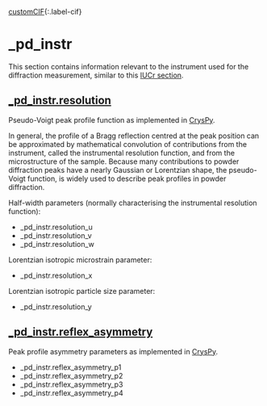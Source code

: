 [0]: #
[1]: https://www.iucr.org/resources/cif/dictionaries/browse/cif_core
[2]: https://www.iucr.org/resources/cif/dictionaries/browse/cif_pd

[customCIF][0]{:.label-cif}

# _pd_instr

This section contains information relevant to the instrument used for the diffraction measurement, similar to this [IUCr section](https://www.iucr.org/resources/cif/dictionaries/browse/cif_pd).

## [\_pd_instr.resolution](#)

Pseudo-Voigt peak profile function as implemented in [CrysPy](https://cryspy.fr).

In general, the profile of a Bragg reflection centred at the peak position can be approximated by mathematical convolution of contributions from the instrument, called the instrumental resolution function, and from the microstructure of the sample. Because many contributions to powder diffraction peaks have a nearly Gaussian or Lorentzian shape, the pseudo-Voigt function, is widely used to describe peak profiles in powder diffraction.

Half-width parameters (normally characterising the instrumental resolution function):

* \_pd_instr.resolution_u
* \_pd_instr.resolution_v
* \_pd_instr.resolution_w

Lorentzian isotropic microstrain parameter:

* \_pd_instr.resolution_x

Lorentzian isotropic particle size parameter:

* \_pd_instr.resolution_y

## [\_pd_instr.reflex_asymmetry](#)

Peak profile asymmetry parameters as implemented in [CrysPy](https://cryspy.fr).

* \_pd_instr.reflex_asymmetry_p1
* \_pd_instr.reflex_asymmetry_p2
* \_pd_instr.reflex_asymmetry_p3
* \_pd_instr.reflex_asymmetry_p4
